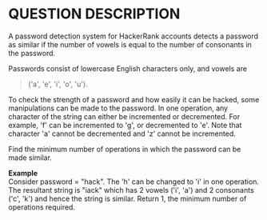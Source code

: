 <h1> QUESTION DESCRIPTION </h1>

<p>A password detection system for HackerRank accounts detects a password as similar if the number of
vowels is equal to the number of consonants in the password. </p>

<p> Passwords consist of lowercase English characters only, and vowels are </p> 
<blockquote> ('a', 'e', 'i', 'o', 'u'). </blockquote>


<p> To check the strength of a password and how easily it can be hacked, some manipulations can be made to
the password. In one operation, any character of the string can either be incremented or decremented. For
example, 'f' can be incremented to 'g', or decremented to 'e'. Note that character 'a' cannot be decremented
and 'z' cannot be incremented. </p>

<p>
Find the minimum number of operations in which the password can be made similar.
</p>


<b> Example </b> <br/>
Consider password = "hack". The 'h' can be changed to 'i' in one operation. The resultant string is "iack"
which has 2 vowels ('i', 'a') and 2 consonants ('c', 'k') and hence the string is similar. Return 1, the minimum
number of operations required.